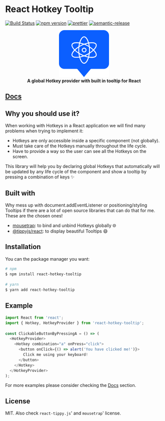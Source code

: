 # React Hotkey Tooltip

[![Build Status](https://travis-ci.com/EmaSuriano/react-hotkey-tooltip.svg?branch=master)](https://travis-ci.com/EmaSuriano/react-hotkey-tooltip)
[![npm version](https://badge.fury.io/js/react-hotkey-tooltip.svg)](https://badge.fury.io/js/react-hotkey-tooltip)
[![prettier](https://img.shields.io/badge/code_style-prettier-ff69b4.svg)](https://github.com/prettier/prettier)
[![semantic-release](https://img.shields.io/badge/%20%20%F0%9F%93%A6%F0%9F%9A%80-semantic--release-e10079.svg)](https://github.com/semantic-release/semantic-release)

<div align="center">
  <a href="https://emasuriano.github.io/react-hotkey-tooltip/">
    <img alt="react-hotkey-tooltip logo" src="./docs/logo.png" height="150px" />
  </a>
</div>

<div align="center">
  <strong>A global Hotkey provider with built in tooltip for React</strong>
</div>

## [Docs](https://emasuriano.github.io/react-hotkey-tooltip)

## Why you should use it?

When working with Hotkeys in a React application we will find many problems when trying to implement it:

- Hotkeys are only accessible inside a specific component (not globally).
- Must take care of the Hotkeys manually throughout the life cycle.
- Have to provide a way so the user can see all the Hotkeys on the screen.

This library will help you by declaring global Hotkeys that automatically will be updated by any life cycle of the component and show a tooltip by pressing a combination of keys ✨

## Built with

Why mess up with document.addEventListener or positioning/styling Tooltips if there are a lot of open source libraries that can do that for me. These are the chosen ones!

- [mousetrap](https://github.com/ccampbell/mousetrap): to bind and unbind Hotkeys globally 🌐
- [@tippyjs/react](https://github.com/atomiks/tippyjs-react): to display beautiful Tooltips 😄

## Installation

You can the package manager you want:

```bash
# npm
$ npm install react-hotkey-tooltip

# yarn
$ yarn add react-hotkey-tooltip
```

## Example

```javascript
import React from 'react';
import { Hotkey, HotkeyProvider } from 'react-hotkey-tooltip';

const ClickableButtonByPressingA = () => (
  <HotkeyProvider>
    <Hotkey combination="a" onPress="click">
      <button onClick={() => alert('You have clicked me!')}>
        Click me using your keyboard!
      </button>
    </Hotkey>
  </HotkeyProvider>
);
```

For more examples please consider checking the [Docs](https://emasuriano.github.io/react-hotkey-tooltip) section.

## License

MIT. Also check `react-tippy.js`' and `mousetrap`' license.
